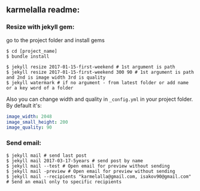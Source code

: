 ## karmelalla readme:

### Resize with jekyll gem:

go to the project folder and install gems
```
$ cd [project_name]
$ bundle install
```

```
$ jekyll resize 2017-01-15-first-weekend # 1st argument is path
$ jekyll resize 2017-01-15-first-weekend 300 90 # 1st argument is path and 2nd is image width 3rd is quality
$ jekyll watermark # if no argument - from latest folder or add name or a key word of a folder
```

Also you can change width and quality in ```_config.yml``` in your project folder. By default it's:

```yml
image_width: 2048
image_small_height: 200
image_quality: 90
```

### Send email:

```
$ jekyll mail # send last post
$ jekyll mail 2017-03-17-5years # send post by name
$ jekyll mail --test # Open email for preview without sending
$ jekyll mail -preview # Open email for preview without sending
$ jekyll mail --recipients "karmelalla@gmail.com, isakov90@gmail.com" # Send an email only to specific recipients
```
